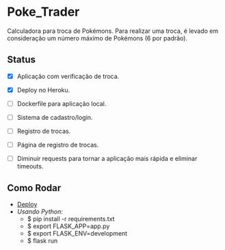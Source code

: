 # Poke_Trader
 Calculadora para troca de Pokémons.
 Para realizar uma troca, é levado em consideração um número máximo de Pokémons (6 por padrão).


## Status
- [x] Aplicação com verificação de troca.
- [x] Deploy no Heroku.
- [ ] Dockerfile para aplicação local.
- [ ] Sistema de cadastro/login.
- [ ] Registro de trocas.
- [ ] Página de registro de trocas.
- [ ] Diminuir requests para tornar a aplicação mais rápida e eliminar timeouts.


## Como Rodar
- [Deploy](https://flask-poke-trader.herokuapp.com/)
- <em>Usando Python:</em>
  - $ pip install -r requirements.txt
  - $ export FLASK_APP=app.py
  - $ export FLASK_ENV=development
  - $ flask run
